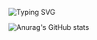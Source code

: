 ![Typing SVG](https://readme-typing-svg.demolab.com?font=Montserrat&pause=1000&color=F78CF7&random=false&width=435&lines=I'm+just+a+kid)

![Anurag's GitHub stats](https://github-readme-stats.vercel.app/api?username=thebadlorax&theme=radical)
